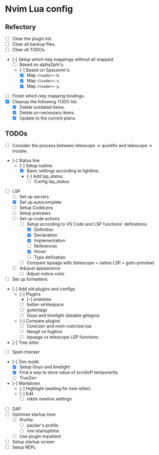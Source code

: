 # Nvim Lua config

## Refectory

- [ ] Clear the plugin list.
- [ ] Clear all backup files.
- [ ] Clear all TODOs.
- [-] Setup which-key mappings without all mapped.
  - [ ] Based on alpha2phi's.
  - [-] Based on Spacevim's.
    - [x] Map `<leader>-b`.
    - [x] Map `<leader>-s`.
    - [x] Map `<leader>-g`.
- [ ] Finish which-key mapping bindings.
- [x] Cleanup the following TODO list.
  - [x] Delete outdated items.
  - [x] Delete un-necessary items.
  - [x] Update to the current plans.

## TODOs

- [ ] Consider the process between telescope -> quickfix and telescope -> trouble.
- [-] Status line
  - [-] Setup lualine.
    - [x] Basic settings according to lightline.
    - [-] Add lsp\_status.
      - [ ] Config lsp\_status.
- [ ] LSP
  - [ ] Set up servers
  - [x] Set up autocomplete
  - [ ] Setup CodeLens
  - [ ] Setup previews
  - [ ] Set up code actions
    - [ ] Setup according to VS Code and LSP functions' definations.
      - [x] Definition
      - [x] Declaration
      - [x] Implementation
      - [ ] References
      - [x] Hover
      - [ ] Type defination
    - [ ] Compare lspsaga with (telescope + native LSP + goto-preview)
  - [ ] Adujust appearance
    - [ ] Adjust notice color
- [ ] Set up formatters
- [-] Add old plugins and configs
  - [-] Plugins
    - [-] undotree
    - [ ] better-whitespace
    - [ ] gutentags
    - [ ] Goyo and limelight (disable gitsigns)
  - [-] Compare plugins
    - [ ] Colorizer and nvim-colorizer.lua
    - [ ] Neogit vs fugitive
    - [ ] lspsaga vs telescope LSP functions
- [-] Tree sitter
- [ ] Spell checker
- [-] Zen mode
  - [x] Setup Goyo and limelight
  - [x] Find a way to store value of scrolloff temporarilly
  - [ ] TrueZen
- [-] Markdown
  - [-] Highlight (waiting for tree-sitter)
  - [-] Edit
    - [ ] mkdx newline settings
- [ ] DAP
- [ ] Optimise startup time
  - [ ] Profile:
    - [ ] packer's profile
    - [ ] vim-startuptime
  - [ ] Use plugin impatient
- [ ] Setup startup screen
- [ ] Setup REPL
